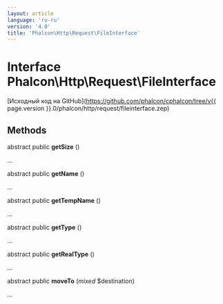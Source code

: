 ```yaml
---
layout: article
language: 'ru-ru'
version: '4.0'
title: 'Phalcon\Http\Request\FileInterface'
---
```

# Interface **Phalcon\Http\Request\FileInterface**

[Исходный код на GitHub](https://github.com/phalcon/cphalcon/tree/v{{ page.version }}.0/phalcon/http/request/fileinterface.zep)

## Methods

abstract public **getSize** ()

...

abstract public **getName** ()

...

abstract public **getTempName** ()

...

abstract public **getType** ()

...

abstract public **getRealType** ()

...

abstract public **moveTo** (*mixed* $destination)

...